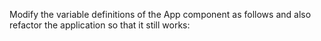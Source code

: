 

Modify the variable definitions of the App component as follows and also refactor the application so that it still works:
